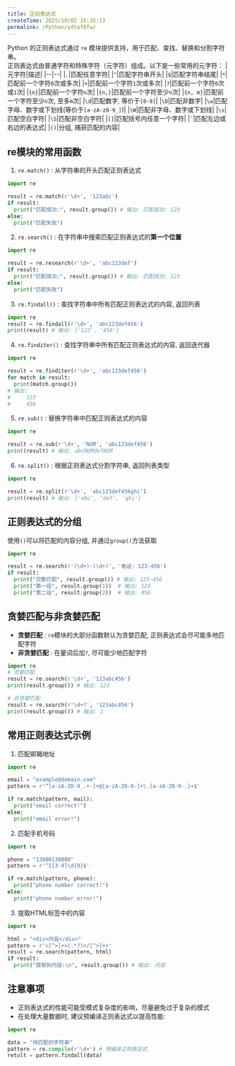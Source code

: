```yaml
---
title: 正则表达式
createTime: 2025/10/02 15:35:13
permalink: /Python/ydtaf0fw/
---
```



Python 的正则表达式通过 `re` 模块提供支持，用于匹配、查找、替换和分割字符串。<br>
正则表达式由普通字符和特殊字符（元字符）组成。以下是一些常用的元字符：
|元字符|描述|
|--|--|
|`.`|匹配任意字符|
|`^`|匹配字符串开头|
|`$`|匹配字符串结尾|
|`*`|匹配前一个字符`0`次或多次|
|`+`|匹配前一个字符`1`次或多次|
|`?`|匹配前一个字符`0`次或`1`次|
|`{n}`|匹配前一个字符`n`次|
|`{n,}`|匹配前一个字符至少`n`次|
|`{n, m}`|匹配前一个字符至少`n`次, 至多`m`次|
|`\d`|匹配数字, 等价于`[0-9]`|
|`\D`|匹配非数字|
|`\w`|匹配字母、数字或下划线(等价于`[a-zA-z0-9_]`)|
|`\W`|匹配非字母、数字或下划线|
|`\s`|匹配空白字符|
|`\S`|匹配非空白字符|
|`[]`|匹配括号内任意一个字符|
|`` ` ``|匹配左边或右边的表达式|
|`()`|分组, 捕获匹配的内容|
## re模块的常用函数
1. `re.match()` : 从字符串的开头匹配正则表达式
```python
import re

result = re.match(r'\d+', '123abc')
if result:
  print("匹配成功:", result.group()) # 输出: 匹配成功: 123
else:
  print("匹配失败")
```

2. `re.search()` : 在字符串中搜索匹配正则表达式的**第一个位置**
```python
import re

result = re.research(r'\d+', 'abc123def')
if result:
  print("匹配成功:", result.group()) # 输出: 匹配成功: 123
else:
  print("匹配失败")
```

3. `re.findall()` : 查找字符串中所有匹配正则表达式的内容, 返回列表
```python
import re
result = re.findall(r'\d+', 'abc123def456')
print(result) # 输出: ['123', '456']
```

4. `re.finditer()` : 查找字符串中所有匹配正则表达式的内容, 返回迭代器
```python
import re

result = re.finditer(r'\d+', 'abc123def456')
for match in result:
  print(match.group()) 
# 输出:
#     123
#     456
```

5. `re.sub()` : 替换字符串中匹配正则表达式的内容
```python
import re

result = re.sub(r'\d+', 'NUM', 'abc123def456')
print(result) # 输出: abcNUMdefNUM
```

6. `re.split()` : 根据正则表达式分割字符串, 返回列表类型
```python
import re

result = re.split(r'\d+', 'abc123def456ghi')
print(result) # 输出: ['abc', 'def', 'ghi']
```

## 正则表达式的分组
使用`()`可以将匹配的内容分组, 并通过`group()`方法获取
```python
import re

result = re.search(r'(\d+)-(\d+)', '电话: 123-456')
if result:
  print("完整匹配", result.group()) # 输出: 123-456
  print("第一组", result.group(1))  # 输出: 123
  print("第二组", result.group(2))  # 输出: 456
```

## 贪婪匹配与非贪婪匹配
- **贪婪匹配** : `re`模块的大部分函数默认为贪婪匹配, 正则表达式会尽可能多地匹配字符
- **非贪婪匹配** : 在量词后加`?`, 尽可能少地匹配字符
```python
import re
# 贪婪匹配
result = re.search(r'\d+', '123abc456')
print(result.group()) # 输出: 123

# 非贪婪匹配
result = re.search(r'\d+?', '123abc456')
print(result.group()) # 输出: 1
```

## 常用正则表达式示例
1. 匹配邮箱地址
```python
import re

email = "example@domain.com"
pattern = r'^[a-zA-Z0-9_.+-]+@[a-zA-Z0-9-]+\.[a-zA-Z0-9-.]+$'

if re.match(pattern, mail):
  print("email correct!")
else:
  print("email error!")
```

2. 匹配手机号码
```python
import re

phone = "13800138000"
pattern = r'^1[3-9]\d{9}$'

if re.match(pattern, phone):
  print("phone number correct!")
else:
  print("phone number error!")
```

3. 提取HTML标签中的内容
```python
import re

html = "<div>内容</div>"
pattern = r'<[^>]+>(.*?)</[^>]+>'
result = re.search(pattern, html)
if result:
  print("提取到内容:\n", result.group()) # 输出: 内容
```

## 注意事项
- 正则表达式的性能可能受模式复杂度的影响，尽量避免过于复杂的模式
- 在处理大量数据时, 建议预编译正则表达式以提高性能:
```python
import re

data = "待匹配的字符串"
pattern = re.compile(r'\d+') # 预编译正则表达式
retult = pattern.findall(data)
```